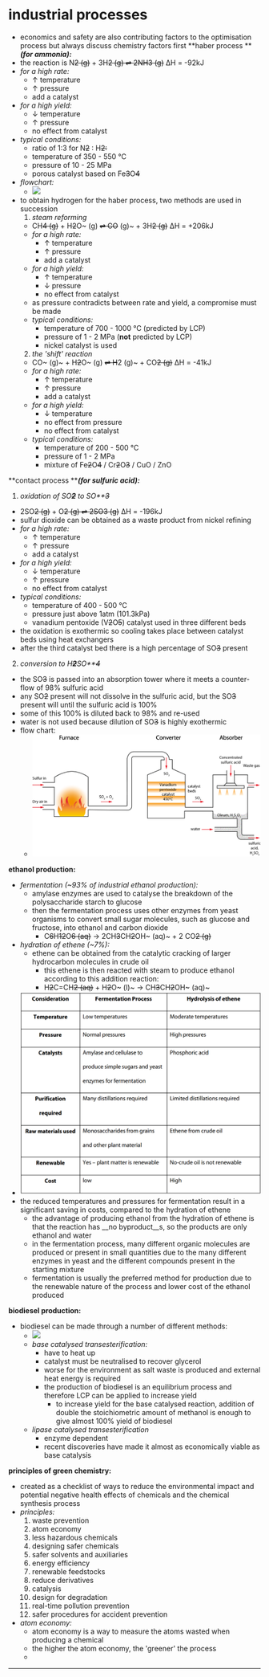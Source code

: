 # industrial processes

* economics and safety are also contributing factors to the optimisation process but always discuss chemistry factors first \*\*haber process \*\*_**(for ammonia):**_
* the reaction is N~~2 (g)~~ + 3H~~2 (g) ⇌ 2NH3 (g)~~ ∆H = -92kJ
* _for a high rate:_
  * ↑ temperature
  * ↑ pressure
  * add a catalyst
* _for a high yield:_
  * ↓ temperature
  * ↑ pressure
  * no effect from catalyst
* _typical conditions:_
  * ratio of 1:3 for N~~2~~ : H~~2:~~
  * temperature of 350 - 550 °C
  * pressure of 10 - 25 MPa
  * porous catalyst based on Fe~~3~~O~~4~~
* _flowchart:_
  * ![](images/image_1.d02ac0d7.emf)
* to obtain hydrogen for the haber process, two methods are used in succession
  1. _steam reforming_
  * CH~~4 (g)~~ + H~~2~~O\~ (g) ~~⇌ CO~~ (g)\~ + 3H~~2 (g)~~ ∆H = +206kJ
  * _for a high rate:_
    * ↑ temperature
    * ↑ pressure
    * add a catalyst
  * _for a high yield:_
    * ↑ temperature
    * ↓ pressure
    * no effect from catalyst
  * as pressure contradicts between rate and yield, a compromise must be made
  * _typical conditions:_
    * temperature of 700 - 1000 °C (predicted by LCP)
    * pressure of 1 - 2 MPa (**not** predicted by LCP)
    * nickel catalyst is used
  2. _the 'shift' reaction_
  * CO\~ (g)\~ + H~~2~~O\~ (g) ~~⇌ H~~2 (g)\~ + CO~~2 (g)~~ ∆H = -41kJ
  * _for a high rate:_
    * ↑ temperature
    * ↑ pressure
    * add a catalyst
  * _for a high yield:_
    * ↓ temperature
    * no effect from pressure
    * no effect from catalyst
  * _typical conditions:_
    * temperature of 200 - 500 °C
    * pressure of 1 - 2 MPa
    * mixture of Fe~~2~~O~~4~~ / Cr~~2~~O~~3~~ / CuO / ZnO

\*\*contact process \*\*_**(for sulfuric acid):**_

1. _oxidation of SO_~~_**2**_~~_&#x20;to SO\*\*_~~_3_~~

* 2SO~~2 (g)~~ + O~~2 (g) ⇌ 2SO3 (g)~~ ΔH = -196kJ
* sulfur dioxide can be obtained as a waste product from nickel refining
* _for a high rate:_
  * ↑ temperature
  * ↑ pressure
  * add a catalyst
* _for a high yield:_
  * ↓ temperature
  * ↑ pressure
  * no effect from catalyst
* _typical conditions:_
  * temperature of 400 - 500 °C
  * pressure just above 1atm (101.3kPa)
  * vanadium pentoxide (V~~2~~O~~5~~) catalyst used in three different beds
* the oxidation is exothermic so cooling takes place between catalyst beds using heat exchangers
* after the third catalyst bed there is a high percentage of SO~~3~~ present

2. _conversion to H_~~_**2**_~~_SO\*\*_~~_4_~~

* the SO~~3~~ is passed into an absorption tower where it meets a counter-flow of 98% sulfuric acid
* any SO~~2~~ present will not dissolve in the sulfuric acid, but the SO~~3~~ present will until the sulfuric acid is 100%
* some of this 100% is diluted back to 98% and re-used
* water is not used because dilution of SO~~3~~ is highly exothermic
* flow chart:
  * ![](images/image_2.927e1bdd.png)

**ethanol production:**

* _fermentation (\~93% of industrial ethanol production):_
  * amylase enzymes are used to catalyse the breakdown of the polysaccharide starch to glucose
  * then the fermentation process uses other enzymes from yeast organisms to convert small sugar molecules, such as glucose and fructose, into ethanol and carbon dioxide
    * C~~6~~H~~12~~O~~6 (aq)~~ → 2CH~~3~~CH~~2~~OH\~ (aq)\~ + 2 CO~~2 (g)~~
* _hydration of ethene (\~7%):_
  * ethene can be obtained from the catalytic cracking of larger hydrocarbon molecules in crude oil
    * this ethene is then reacted with steam to produce ethanol according to this addition reaction:
    * H~~2~~C=CH~~2 (aq)~~ + H~~2~~O\~ (l)\~ → CH~~3~~CH~~2~~OH\~ (aq)\~
* ![](images/image_3.a15be0c0.png)
* the reduced temperatures and pressures for fermentation result in a significant saving in costs, compared to the hydration of ethene
  * the advantage of producing ethanol from the hydration of ethene is that the reaction has \_\_no byproduct\_\_s, so the products are only ethanol and water
  * in the fermentation process, many different organic molecules are produced or present in small quantities due to the many different enzymes in yeast and the different compounds present in the starting mixture
  * fermentation is usually the preferred method for production due to the renewable nature of the process and lower cost of the ethanol produced

**biodiesel production:**

* biodiesel can be made through a number of different methods:
  * ![](images/image_4.81f28763.emf)
  * _base catalysed transesterification:_
    * have to heat up
    * catalyst must be neutralised to recover glycerol
    * worse for the environment as salt waste is produced and external heat energy is required
    * the production of biodiesel is an equilibrium process and therefore LCP can be applied to increase yield
      * to increase yield for the base catalysed reaction, addition of double the stoichiometric amount of methanol is enough to give almost 100% yield of biodiesel
  * _lipase catalysed transesterification_
    * enzyme dependent
    * recent discoveries have made it almost as economically viable as base catalysis

**principles of green chemistry:**

* created as a checklist of ways to reduce the environmental impact and potential negative health effects of chemicals and the chemical synthesis process
* _principles:_
  1. waste prevention
  2. atom economy
  3. less hazardous chemicals
  4. designing safer chemicals
  5. safer solvents and auxiliaries
  6. energy efficiency
  7. renewable feedstocks
  8. reduce derivatives
  9. catalysis
  10. design for degradation
  11. real-time pollution prevention
  12. safer procedures for accident prevention
* _atom economy:_
  * atom economy is a way to measure the atoms wasted when producing a chemical
  * the higher the atom economy, the 'greener' the process
  *

***
